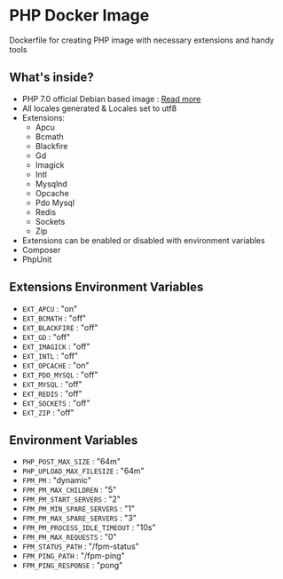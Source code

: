 # PHP Docker Image

Dockerfile for creating PHP image with necessary extensions and handy tools

## What's inside?

* PHP 7.0 official Debian based image : [Read more](https://github.com/docker-library/php/blob/master/7.0/fpm/Dockerfile)
* All locales generated & Locales set to utf8
* Extensions: 
  * Apcu
  * Bcmath
  * Blackfire
  * Gd
  * Imagick
  * Intl 
  * Mysqlnd
  * Opcache
  * Pdo Mysql 
  * Redis
  * Sockets
  * Zip 
* Extensions can be enabled or disabled with environment variables
* Composer
* PhpUnit

## Extensions Environment Variables
* `EXT_APCU` : "on"
* `EXT_BCMATH` : "off"
* `EXT_BLACKFIRE` : "off"
* `EXT_GD` : "off"
* `EXT_IMAGICK` : "off"
* `EXT_INTL` : "off"
* `EXT_OPCACHE` : "on"
* `EXT_PDO_MYSQL` : "off"
* `EXT_MYSQL` : "off"
* `EXT_REDIS` : "off"
* `EXT_SOCKETS` : "off"
* `EXT_ZIP` : "off"

## Environment Variables
* `PHP_POST_MAX_SIZE` : "64m"
* `PHP_UPLOAD_MAX_FILESIZE` : "64m"
* `FPM_PM` : "dynamic"
* `FPM_PM_MAX_CHILDREN` : "5"
* `FPM_PM_START_SERVERS` : "2"
* `FPM_PM_MIN_SPARE_SERVERS` : "1"
* `FPM_PM_MAX_SPARE_SERVERS` : "3"
* `FPM_PM_PROCESS_IDLE_TIMEOUT` : "10s"
* `FPM_PM_MAX_REQUESTS` : "0"
* `FPM_STATUS_PATH` : "/fpm-status"
* `FPM_PING_PATH` : "/fpm-ping"
* `FPM_PING_RESPONSE` : "pong"
